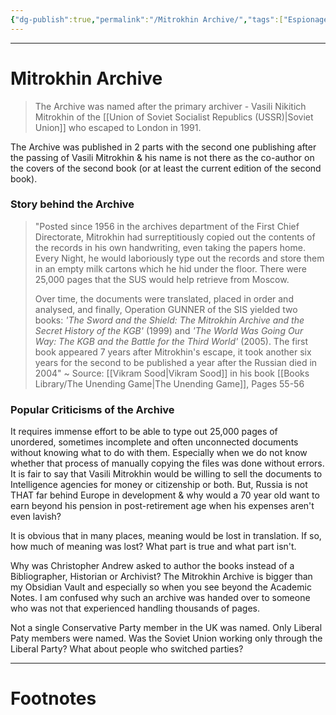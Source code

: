 ```yaml
---
{"dg-publish":true,"permalink":"/Mitrokhin Archive/","tags":["Espionage"]}
---
```



---
# Mitrokhin Archive
> The Archive was named after the primary archiver - Vasili Nikitich Mitrokhin of the [[Union of Soviet Socialist Republics (USSR)\|Soviet Union]] who escaped to London in 1991.

The Archive was published in 2 parts with the second one publishing after the passing of Vasili Mitrokhin & his name is not there as the co-author on the covers of the second book (or at least the current edition of the second book).

### Story behind the Archive
> "Posted since 1956 in the archives department of the First Chief Directorate, Mitrokhin had surreptitiously copied out the contents of the records in his own handwriting, even taking the papers home. Every Night, he would laboriously type out the records and store them in an empty milk cartons which he hid under the floor. There were 25,000 pages that the SUS would help retrieve from Moscow.
> 
> Over time, the documents were translated, placed in order and analysed, and finally, Operation GUNNER of the SIS yielded two books: *'The Sword and the Shield: The Mitrokhin Archive and the Secret History of the KGB'* (1999) and *'The World Was Going Our Way: The KGB and the Battle for the Third World'* (2005). The first book appeared 7 years after Mitrokhin's escape, it took another six years for the second to be published a year after the Russian died in 2004"
> ~ Source: [[Vikram Sood\|Vikram Sood]] in his book [[Books Library/The Unending Game\|The Unending Game]], Pages 55-56

### Popular Criticisms of the Archive
It requires immense effort to be able to type out 25,000 pages of unordered, sometimes incomplete and often unconnected documents without knowing what to do with them. Especially when we do not know whether that process of manually copying the files was done without errors.
It is fair to say that Vasili Mitrokhin would be willing to sell the documents to Intelligence agencies for money or citizenship or both. But, Russia is not THAT far behind Europe in development & why would a 70 year old want to earn beyond his pension in post-retirement age when his expenses aren't even lavish?

It is obvious that in many places, meaning would be lost in translation. If so, how much of meaning was lost? What part is true and what part isn't.

Why was Christopher Andrew asked to author the books instead of a Bibliographer, Historian or Archivist? The Mitrokhin Archive is bigger than my Obsidian Vault and especially so when you see beyond the Academic Notes. I am confused why such an archive was handed over to someone who was not that experienced handling thousands of pages.

Not a single Conservative Party member in the UK was named. Only Liberal Paty members were named. Was the Soviet Union working only through the Liberal Party? What about people who switched parties?

---
# Footnotes